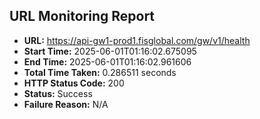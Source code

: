 ## URL Monitoring Report

- **URL:** https://api-gw1-prod1.fisglobal.com/gw/v1/health
- **Start Time:** 2025-06-01T01:16:02.675095
- **End Time:** 2025-06-01T01:16:02.961606
- **Total Time Taken:** 0.286511 seconds
- **HTTP Status Code:** 200
- **Status:** Success
- **Failure Reason:** N/A
